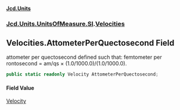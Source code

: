 #### [Jcd.Units](index 'index')
### [Jcd.Units.UnitsOfMeasure.SI](Jcd.Units.UnitsOfMeasure.SI 'Jcd.Units.UnitsOfMeasure.SI').[Velocities](Velocities 'Jcd.Units.UnitsOfMeasure.SI.Velocities')

## Velocities.AttometerPerQuectosecond Field

attometer per quectosecond defined such that: femtometer per rontosecond = am/qs × (1.0/1000.0)/(1.0/1000.0).

```csharp
public static readonly Velocity AttometerPerQuectosecond;
```

#### Field Value
[Velocity](Velocity 'Jcd.Units.UnitTypes.Velocity')